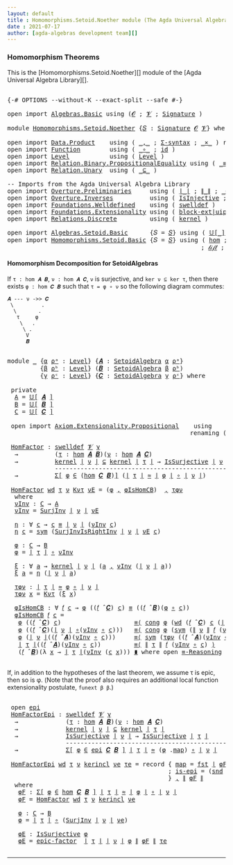 ```yaml
---
layout: default
title : Homomorphisms.Setoid.Noether module (The Agda Universal Algebra Library)
date : 2021-07-17
author: [agda-algebras development team][]
---
```


### Homomorphism Theorems

This is the [Homomorphisms.Setoid.Noether][] module of the [Agda Universal Algebra Library][].

<pre class="Agda">

<a id="305" class="Symbol">{-#</a> <a id="309" class="Keyword">OPTIONS</a> <a id="317" class="Pragma">--without-K</a> <a id="329" class="Pragma">--exact-split</a> <a id="343" class="Pragma">--safe</a> <a id="350" class="Symbol">#-}</a>

<a id="355" class="Keyword">open</a> <a id="360" class="Keyword">import</a> <a id="367" href="Algebras.Basic.html" class="Module">Algebras.Basic</a> <a id="382" class="Keyword">using</a> <a id="388" class="Symbol">(</a><a id="389" href="Algebras.Basic.html#1210" class="Generalizable">𝓞</a> <a id="391" class="Symbol">;</a> <a id="393" href="Algebras.Basic.html#1212" class="Generalizable">𝓥</a> <a id="395" class="Symbol">;</a> <a id="397" href="Algebras.Basic.html#3576" class="Function">Signature</a> <a id="407" class="Symbol">)</a>

<a id="410" class="Keyword">module</a> <a id="417" href="Homomorphisms.Setoid.Noether.html" class="Module">Homomorphisms.Setoid.Noether</a> <a id="446" class="Symbol">{</a><a id="447" href="Homomorphisms.Setoid.Noether.html#447" class="Bound">𝑆</a> <a id="449" class="Symbol">:</a> <a id="451" href="Algebras.Basic.html#3576" class="Function">Signature</a> <a id="461" href="Algebras.Basic.html#1210" class="Generalizable">𝓞</a> <a id="463" href="Algebras.Basic.html#1212" class="Generalizable">𝓥</a><a id="464" class="Symbol">}</a> <a id="466" class="Keyword">where</a>

<a id="473" class="Keyword">open</a> <a id="478" class="Keyword">import</a> <a id="485" href="Data.Product.html" class="Module">Data.Product</a>    <a id="501" class="Keyword">using</a> <a id="507" class="Symbol">(</a> <a id="509" href="Agda.Builtin.Sigma.html#236" class="InductiveConstructor Operator">_,_</a> <a id="513" class="Symbol">;</a> <a id="515" href="Data.Product.html#916" class="Function">Σ-syntax</a> <a id="524" class="Symbol">;</a> <a id="526" href="Data.Product.html#1167" class="Function Operator">_×_</a> <a id="530" class="Symbol">)</a> <a id="532" class="Keyword">renaming</a> <a id="541" class="Symbol">(</a> <a id="543" href="Agda.Builtin.Sigma.html#252" class="Field">proj₁</a> <a id="549" class="Symbol">to</a> <a id="552" class="Field">fst</a> <a id="556" class="Symbol">;</a> <a id="558" href="Agda.Builtin.Sigma.html#264" class="Field">proj₂</a> <a id="564" class="Symbol">to</a> <a id="567" class="Field">snd</a> <a id="571" class="Symbol">)</a>
<a id="573" class="Keyword">open</a> <a id="578" class="Keyword">import</a> <a id="585" href="Function.html" class="Module">Function</a>        <a id="601" class="Keyword">using</a> <a id="607" class="Symbol">(</a> <a id="609" href="Function.Base.html#1031" class="Function Operator">_∘_</a> <a id="613" class="Symbol">;</a> <a id="615" href="Function.Base.html#615" class="Function">id</a> <a id="618" class="Symbol">)</a>
<a id="620" class="Keyword">open</a> <a id="625" class="Keyword">import</a> <a id="632" href="Level.html" class="Module">Level</a>           <a id="648" class="Keyword">using</a> <a id="654" class="Symbol">(</a> <a id="656" href="Agda.Primitive.html#597" class="Postulate">Level</a> <a id="662" class="Symbol">)</a>
<a id="664" class="Keyword">open</a> <a id="669" class="Keyword">import</a> <a id="676" href="Relation.Binary.PropositionalEquality.html" class="Module">Relation.Binary.PropositionalEquality</a> <a id="714" class="Keyword">using</a> <a id="720" class="Symbol">(</a> <a id="722" href="Agda.Builtin.Equality.html#151" class="Datatype Operator">_≡_</a> <a id="726" class="Symbol">;</a> <a id="728" href="Agda.Builtin.Equality.html#208" class="InductiveConstructor">refl</a> <a id="733" class="Symbol">;</a> <a id="735" href="Relation.Binary.PropositionalEquality.Core.html#1684" class="Function">sym</a> <a id="739" class="Symbol">;</a> <a id="741" href="Relation.Binary.PropositionalEquality.Core.html#1130" class="Function">cong</a> <a id="746" class="Symbol">;</a> <a id="748" class="Keyword">module</a> <a id="755" href="Relation.Binary.PropositionalEquality.Core.html#2708" class="Module">≡-Reasoning</a> <a id="767" class="Symbol">)</a>
<a id="769" class="Keyword">open</a> <a id="774" class="Keyword">import</a> <a id="781" href="Relation.Unary.html" class="Module">Relation.Unary</a>  <a id="797" class="Keyword">using</a> <a id="803" class="Symbol">(</a> <a id="805" href="Relation.Unary.html#1742" class="Function Operator">_⊆_</a> <a id="809" class="Symbol">)</a>

<a id="812" class="Comment">-- Imports from the Agda Universal Algebra Library</a>
<a id="863" class="Keyword">open</a> <a id="868" class="Keyword">import</a> <a id="875" href="Overture.Preliminaries.html" class="Module">Overture.Preliminaries</a>     <a id="902" class="Keyword">using</a> <a id="908" class="Symbol">(</a> <a id="910" href="Overture.Preliminaries.html#4155" class="Function Operator">∣_∣</a> <a id="914" class="Symbol">;</a> <a id="916" href="Overture.Preliminaries.html#4193" class="Function Operator">∥_∥</a> <a id="920" class="Symbol">;</a> <a id="922" href="Overture.Preliminaries.html#9422" class="Function Operator">_≈_</a><a id="925" class="Symbol">)</a>
<a id="927" class="Keyword">open</a> <a id="932" class="Keyword">import</a> <a id="939" href="Overture.Inverses.html" class="Module">Overture.Inverses</a>          <a id="966" class="Keyword">using</a> <a id="972" class="Symbol">(</a> <a id="974" href="Overture.Inverses.html#2331" class="Function">IsInjective</a> <a id="986" class="Symbol">;</a> <a id="988" href="Overture.Inverses.html#3206" class="Function">IsSurjective</a> <a id="1001" class="Symbol">;</a> <a id="1003" href="Overture.Inverses.html#3462" class="Function">SurjInv</a> <a id="1011" class="Symbol">)</a>
<a id="1013" class="Keyword">open</a> <a id="1018" class="Keyword">import</a> <a id="1025" href="Foundations.Welldefined.html" class="Module">Foundations.Welldefined</a>    <a id="1052" class="Keyword">using</a> <a id="1058" class="Symbol">(</a> <a id="1060" href="Foundations.Welldefined.html#2817" class="Function">swelldef</a> <a id="1069" class="Symbol">)</a>
<a id="1071" class="Keyword">open</a> <a id="1076" class="Keyword">import</a> <a id="1083" href="Foundations.Extensionality.html" class="Module">Foundations.Extensionality</a> <a id="1110" class="Keyword">using</a> <a id="1116" class="Symbol">(</a> <a id="1118" href="Foundations.Extensionality.html#5826" class="Function">block-ext|uip</a> <a id="1132" class="Symbol">;</a> <a id="1134" href="Foundations.Extensionality.html#4239" class="Function">pred-ext</a> <a id="1143" class="Symbol">;</a> <a id="1145" href="Foundations.Extensionality.html#2562" class="Function">SurjInvIsRightInv</a> <a id="1163" class="Symbol">;</a> <a id="1165" href="Foundations.Extensionality.html#2745" class="Function">epic-factor</a> <a id="1177" class="Symbol">)</a>
<a id="1179" class="Keyword">open</a> <a id="1184" class="Keyword">import</a> <a id="1191" href="Relations.Discrete.html" class="Module">Relations.Discrete</a>         <a id="1218" class="Keyword">using</a> <a id="1224" class="Symbol">(</a> <a id="1226" href="Relations.Discrete.html#3791" class="Function">kernel</a> <a id="1233" class="Symbol">)</a>

<a id="1236" class="Keyword">open</a> <a id="1241" class="Keyword">import</a> <a id="1248" href="Algebras.Setoid.Basic.html" class="Module">Algebras.Setoid.Basic</a>      <a id="1275" class="Symbol">{</a><a id="1276" class="Argument">𝑆</a> <a id="1278" class="Symbol">=</a> <a id="1280" href="Homomorphisms.Setoid.Noether.html#447" class="Bound">𝑆</a><a id="1281" class="Symbol">}</a> <a id="1283" class="Keyword">using</a> <a id="1289" class="Symbol">(</a> <a id="1291" href="Algebras.Setoid.Basic.html#3525" class="Function Operator">𝕌[_]</a> <a id="1296" class="Symbol">;</a> <a id="1298" href="Algebras.Setoid.Basic.html#3113" class="Record">SetoidAlgebra</a> <a id="1312" class="Symbol">;</a> <a id="1314" href="Algebras.Setoid.Basic.html#4158" class="Function Operator">_̂_</a> <a id="1318" class="Symbol">)</a>
<a id="1320" class="Keyword">open</a> <a id="1325" class="Keyword">import</a> <a id="1332" href="Homomorphisms.Setoid.Basic.html" class="Module">Homomorphisms.Setoid.Basic</a> <a id="1359" class="Symbol">{</a><a id="1360" class="Argument">𝑆</a> <a id="1362" class="Symbol">=</a> <a id="1364" href="Homomorphisms.Setoid.Noether.html#447" class="Bound">𝑆</a><a id="1365" class="Symbol">}</a> <a id="1367" class="Keyword">using</a> <a id="1373" class="Symbol">(</a> <a id="1375" href="Homomorphisms.Setoid.Basic.html#2301" class="Function">hom</a> <a id="1379" class="Symbol">;</a> <a id="1381" href="Homomorphisms.Setoid.Basic.html#5342" class="Function">kercon</a> <a id="1388" class="Symbol">;</a> <a id="1390" href="Homomorphisms.Setoid.Basic.html#5549" class="Function Operator">ker[_⇒_]_↾_</a> <a id="1402" class="Symbol">;</a> <a id="1404" href="Homomorphisms.Setoid.Basic.html#3033" class="Function">∘-hom</a> <a id="1410" class="Symbol">;</a> <a id="1412" href="Homomorphisms.Setoid.Basic.html#3163" class="Function">𝒾𝒹</a> <a id="1415" class="Symbol">;</a> <a id="1417" href="Homomorphisms.Setoid.Basic.html#4596" class="Record">epi</a>
                                                     <a id="1474" class="Symbol">;</a> <a id="1476" href="Homomorphisms.Setoid.Basic.html#3256" class="Function">𝓁𝒾𝒻𝓉</a> <a id="1481" class="Symbol">;</a> <a id="1483" href="Homomorphisms.Setoid.Basic.html#3363" class="Function">𝓁ℴ𝓌ℯ𝓇</a> <a id="1489" class="Symbol">;</a> <a id="1491" href="Homomorphisms.Setoid.Basic.html#2156" class="Function">is-homomorphism</a> <a id="1507" class="Symbol">;</a> <a id="1509" href="Homomorphisms.Setoid.Basic.html#2608" class="Function">∘-is-hom</a> <a id="1518" class="Symbol">)</a>
</pre>


#### Homomorphism Decomposition for SetoidAlgebras


If `τ : hom 𝑨 𝑩`, `ν : hom 𝑨 𝑪`, `ν` is surjective, and `ker ν ⊆ ker τ`, then there exists `φ : hom 𝑪 𝑩` such that `τ = φ ∘ ν` so the following diagram commutes:

```
𝑨 --- ν ->> 𝑪
 \         .
  \       .
   τ     φ
    \   .
     \ .
      V
      𝑩
```

<pre class="Agda">

<a id="1857" class="Keyword">module</a> <a id="1864" href="Homomorphisms.Setoid.Noether.html#1864" class="Module">_</a> <a id="1866" class="Symbol">{</a><a id="1867" href="Homomorphisms.Setoid.Noether.html#1867" class="Bound">α</a> <a id="1869" href="Homomorphisms.Setoid.Noether.html#1869" class="Bound">ρᵃ</a> <a id="1872" class="Symbol">:</a> <a id="1874" href="Agda.Primitive.html#597" class="Postulate">Level</a><a id="1879" class="Symbol">}</a> <a id="1881" class="Symbol">{</a><a id="1882" href="Homomorphisms.Setoid.Noether.html#1882" class="Bound">𝑨</a> <a id="1884" class="Symbol">:</a> <a id="1886" href="Algebras.Setoid.Basic.html#3113" class="Record">SetoidAlgebra</a> <a id="1900" href="Homomorphisms.Setoid.Noether.html#1867" class="Bound">α</a> <a id="1902" href="Homomorphisms.Setoid.Noether.html#1869" class="Bound">ρᵃ</a><a id="1904" class="Symbol">}</a>
         <a id="1915" class="Symbol">{</a><a id="1916" href="Homomorphisms.Setoid.Noether.html#1916" class="Bound">β</a> <a id="1918" href="Homomorphisms.Setoid.Noether.html#1918" class="Bound">ρᵇ</a> <a id="1921" class="Symbol">:</a> <a id="1923" href="Agda.Primitive.html#597" class="Postulate">Level</a><a id="1928" class="Symbol">}</a> <a id="1930" class="Symbol">(</a><a id="1931" href="Homomorphisms.Setoid.Noether.html#1931" class="Bound">𝑩</a> <a id="1933" class="Symbol">:</a> <a id="1935" href="Algebras.Setoid.Basic.html#3113" class="Record">SetoidAlgebra</a> <a id="1949" href="Homomorphisms.Setoid.Noether.html#1916" class="Bound">β</a> <a id="1951" href="Homomorphisms.Setoid.Noether.html#1918" class="Bound">ρᵇ</a><a id="1953" class="Symbol">)</a>
         <a id="1964" class="Symbol">{</a><a id="1965" href="Homomorphisms.Setoid.Noether.html#1965" class="Bound">γ</a> <a id="1967" href="Homomorphisms.Setoid.Noether.html#1967" class="Bound">ρᶜ</a> <a id="1970" class="Symbol">:</a> <a id="1972" href="Agda.Primitive.html#597" class="Postulate">Level</a><a id="1977" class="Symbol">}</a> <a id="1979" class="Symbol">{</a><a id="1980" href="Homomorphisms.Setoid.Noether.html#1980" class="Bound">𝑪</a> <a id="1982" class="Symbol">:</a> <a id="1984" href="Algebras.Setoid.Basic.html#3113" class="Record">SetoidAlgebra</a> <a id="1998" href="Homomorphisms.Setoid.Noether.html#1965" class="Bound">γ</a> <a id="2000" href="Homomorphisms.Setoid.Noether.html#1967" class="Bound">ρᶜ</a><a id="2002" class="Symbol">}</a> <a id="2004" class="Keyword">where</a>

 <a id="2012" class="Keyword">private</a>
  <a id="2022" href="Homomorphisms.Setoid.Noether.html#2022" class="Function">A</a> <a id="2024" class="Symbol">=</a> <a id="2026" href="Algebras.Setoid.Basic.html#3525" class="Function Operator">𝕌[</a> <a id="2029" href="Homomorphisms.Setoid.Noether.html#1882" class="Bound">𝑨</a> <a id="2031" href="Algebras.Setoid.Basic.html#3525" class="Function Operator">]</a>
  <a id="2035" href="Homomorphisms.Setoid.Noether.html#2035" class="Function">B</a> <a id="2037" class="Symbol">=</a> <a id="2039" href="Algebras.Setoid.Basic.html#3525" class="Function Operator">𝕌[</a> <a id="2042" href="Homomorphisms.Setoid.Noether.html#1931" class="Bound">𝑩</a> <a id="2044" href="Algebras.Setoid.Basic.html#3525" class="Function Operator">]</a>
  <a id="2048" href="Homomorphisms.Setoid.Noether.html#2048" class="Function">C</a> <a id="2050" class="Symbol">=</a> <a id="2052" href="Algebras.Setoid.Basic.html#3525" class="Function Operator">𝕌[</a> <a id="2055" href="Homomorphisms.Setoid.Noether.html#1980" class="Bound">𝑪</a> <a id="2057" href="Algebras.Setoid.Basic.html#3525" class="Function Operator">]</a>

 <a id="2061" class="Keyword">open</a> <a id="2066" class="Keyword">import</a> <a id="2073" href="Axiom.Extensionality.Propositional.html" class="Module">Axiom.Extensionality.Propositional</a>    <a id="2111" class="Keyword">using</a>    <a id="2120" class="Symbol">()</a>
                                                  <a id="2173" class="Keyword">renaming</a> <a id="2182" class="Symbol">(</a><a id="2183" href="Axiom.Extensionality.Propositional.html#741" class="Function">Extensionality</a> <a id="2198" class="Symbol">to</a> <a id="2201" class="Function">funext</a><a id="2207" class="Symbol">)</a>

 <a id="2211" href="Homomorphisms.Setoid.Noether.html#2211" class="Function">HomFactor</a> <a id="2221" class="Symbol">:</a> <a id="2223" href="Foundations.Welldefined.html#2817" class="Function">swelldef</a> <a id="2232" href="Homomorphisms.Setoid.Noether.html#463" class="Bound">𝓥</a> <a id="2234" href="Homomorphisms.Setoid.Noether.html#1965" class="Bound">γ</a>
  <a id="2238" class="Symbol">→</a>          <a id="2249" class="Symbol">(</a><a id="2250" href="Homomorphisms.Setoid.Noether.html#2250" class="Bound">τ</a> <a id="2252" class="Symbol">:</a> <a id="2254" href="Homomorphisms.Setoid.Basic.html#2301" class="Function">hom</a> <a id="2258" href="Homomorphisms.Setoid.Noether.html#1882" class="Bound">𝑨</a> <a id="2260" href="Homomorphisms.Setoid.Noether.html#1931" class="Bound">𝑩</a><a id="2261" class="Symbol">)(</a><a id="2263" href="Homomorphisms.Setoid.Noether.html#2263" class="Bound">ν</a> <a id="2265" class="Symbol">:</a> <a id="2267" href="Homomorphisms.Setoid.Basic.html#2301" class="Function">hom</a> <a id="2271" href="Homomorphisms.Setoid.Noether.html#1882" class="Bound">𝑨</a> <a id="2273" href="Homomorphisms.Setoid.Noether.html#1980" class="Bound">𝑪</a><a id="2274" class="Symbol">)</a>
  <a id="2278" class="Symbol">→</a>          <a id="2289" href="Relations.Discrete.html#3791" class="Function">kernel</a> <a id="2296" href="Overture.Preliminaries.html#4155" class="Function Operator">∣</a> <a id="2298" href="Homomorphisms.Setoid.Noether.html#2263" class="Bound">ν</a> <a id="2300" href="Overture.Preliminaries.html#4155" class="Function Operator">∣</a> <a id="2302" href="Relation.Unary.html#1742" class="Function Operator">⊆</a> <a id="2304" href="Relations.Discrete.html#3791" class="Function">kernel</a> <a id="2311" href="Overture.Preliminaries.html#4155" class="Function Operator">∣</a> <a id="2313" href="Homomorphisms.Setoid.Noether.html#2250" class="Bound">τ</a> <a id="2315" href="Overture.Preliminaries.html#4155" class="Function Operator">∣</a> <a id="2317" class="Symbol">→</a> <a id="2319" href="Overture.Inverses.html#3206" class="Function">IsSurjective</a> <a id="2332" href="Overture.Preliminaries.html#4155" class="Function Operator">∣</a> <a id="2334" href="Homomorphisms.Setoid.Noether.html#2263" class="Bound">ν</a> <a id="2336" href="Overture.Preliminaries.html#4155" class="Function Operator">∣</a>
             <a id="2351" class="Comment">--------------------------------------------------</a>
  <a id="2404" class="Symbol">→</a>          <a id="2415" href="Data.Product.html#916" class="Function">Σ[</a> <a id="2418" href="Homomorphisms.Setoid.Noether.html#2418" class="Bound">φ</a> <a id="2420" href="Data.Product.html#916" class="Function">∈</a> <a id="2422" class="Symbol">(</a><a id="2423" href="Homomorphisms.Setoid.Basic.html#2301" class="Function">hom</a> <a id="2427" href="Homomorphisms.Setoid.Noether.html#1980" class="Bound">𝑪</a> <a id="2429" href="Homomorphisms.Setoid.Noether.html#1931" class="Bound">𝑩</a><a id="2430" class="Symbol">)</a><a id="2431" href="Data.Product.html#916" class="Function">]</a> <a id="2433" class="Symbol">(</a><a id="2434" href="Overture.Preliminaries.html#4155" class="Function Operator">∣</a> <a id="2436" href="Homomorphisms.Setoid.Noether.html#2250" class="Bound">τ</a> <a id="2438" href="Overture.Preliminaries.html#4155" class="Function Operator">∣</a> <a id="2440" href="Overture.Preliminaries.html#9422" class="Function Operator">≈</a> <a id="2442" href="Overture.Preliminaries.html#4155" class="Function Operator">∣</a> <a id="2444" href="Homomorphisms.Setoid.Noether.html#2418" class="Bound">φ</a> <a id="2446" href="Overture.Preliminaries.html#4155" class="Function Operator">∣</a> <a id="2448" href="Function.Base.html#1031" class="Function Operator">∘</a> <a id="2450" href="Overture.Preliminaries.html#4155" class="Function Operator">∣</a> <a id="2452" href="Homomorphisms.Setoid.Noether.html#2263" class="Bound">ν</a> <a id="2454" href="Overture.Preliminaries.html#4155" class="Function Operator">∣</a><a id="2455" class="Symbol">)</a>

 <a id="2459" href="Homomorphisms.Setoid.Noether.html#2211" class="Function">HomFactor</a> <a id="2469" href="Homomorphisms.Setoid.Noether.html#2469" class="Bound">wd</a> <a id="2472" href="Homomorphisms.Setoid.Noether.html#2472" class="Bound">τ</a> <a id="2474" href="Homomorphisms.Setoid.Noether.html#2474" class="Bound">ν</a> <a id="2476" href="Homomorphisms.Setoid.Noether.html#2476" class="Bound">Kντ</a> <a id="2480" href="Homomorphisms.Setoid.Noether.html#2480" class="Bound">νE</a> <a id="2483" class="Symbol">=</a> <a id="2485" class="Symbol">(</a><a id="2486" href="Homomorphisms.Setoid.Noether.html#2634" class="Function">φ</a> <a id="2488" href="Agda.Builtin.Sigma.html#236" class="InductiveConstructor Operator">,</a> <a id="2490" href="Homomorphisms.Setoid.Noether.html#2780" class="Function">φIsHomCB</a><a id="2498" class="Symbol">)</a>  <a id="2501" href="Agda.Builtin.Sigma.html#236" class="InductiveConstructor Operator">,</a> <a id="2503" href="Homomorphisms.Setoid.Noether.html#2733" class="Function">τφν</a>
  <a id="2509" class="Keyword">where</a>
  <a id="2517" href="Homomorphisms.Setoid.Noether.html#2517" class="Function">νInv</a> <a id="2522" class="Symbol">:</a> <a id="2524" href="Homomorphisms.Setoid.Noether.html#2048" class="Function">C</a> <a id="2526" class="Symbol">→</a> <a id="2528" href="Homomorphisms.Setoid.Noether.html#2022" class="Function">A</a>
  <a id="2532" href="Homomorphisms.Setoid.Noether.html#2517" class="Function">νInv</a> <a id="2537" class="Symbol">=</a> <a id="2539" href="Overture.Inverses.html#3462" class="Function">SurjInv</a> <a id="2547" href="Overture.Preliminaries.html#4155" class="Function Operator">∣</a> <a id="2549" href="Homomorphisms.Setoid.Noether.html#2474" class="Bound">ν</a> <a id="2551" href="Overture.Preliminaries.html#4155" class="Function Operator">∣</a> <a id="2553" href="Homomorphisms.Setoid.Noether.html#2480" class="Bound">νE</a>

  <a id="2559" href="Homomorphisms.Setoid.Noether.html#2559" class="Function">η</a> <a id="2561" class="Symbol">:</a> <a id="2563" class="Symbol">∀</a> <a id="2565" href="Homomorphisms.Setoid.Noether.html#2565" class="Bound">c</a> <a id="2567" class="Symbol">→</a> <a id="2569" href="Homomorphisms.Setoid.Noether.html#2565" class="Bound">c</a> <a id="2571" href="Agda.Builtin.Equality.html#151" class="Datatype Operator">≡</a> <a id="2573" href="Overture.Preliminaries.html#4155" class="Function Operator">∣</a> <a id="2575" href="Homomorphisms.Setoid.Noether.html#2474" class="Bound">ν</a> <a id="2577" href="Overture.Preliminaries.html#4155" class="Function Operator">∣</a> <a id="2579" class="Symbol">(</a><a id="2580" href="Homomorphisms.Setoid.Noether.html#2517" class="Function">νInv</a> <a id="2585" href="Homomorphisms.Setoid.Noether.html#2565" class="Bound">c</a><a id="2586" class="Symbol">)</a>
  <a id="2590" href="Homomorphisms.Setoid.Noether.html#2559" class="Function">η</a> <a id="2592" href="Homomorphisms.Setoid.Noether.html#2592" class="Bound">c</a> <a id="2594" class="Symbol">=</a> <a id="2596" href="Relation.Binary.PropositionalEquality.Core.html#1684" class="Function">sym</a> <a id="2600" class="Symbol">(</a><a id="2601" href="Foundations.Extensionality.html#2562" class="Function">SurjInvIsRightInv</a> <a id="2619" href="Overture.Preliminaries.html#4155" class="Function Operator">∣</a> <a id="2621" href="Homomorphisms.Setoid.Noether.html#2474" class="Bound">ν</a> <a id="2623" href="Overture.Preliminaries.html#4155" class="Function Operator">∣</a> <a id="2625" href="Homomorphisms.Setoid.Noether.html#2480" class="Bound">νE</a> <a id="2628" href="Homomorphisms.Setoid.Noether.html#2592" class="Bound">c</a><a id="2629" class="Symbol">)</a>

  <a id="2634" href="Homomorphisms.Setoid.Noether.html#2634" class="Function">φ</a> <a id="2636" class="Symbol">:</a> <a id="2638" href="Homomorphisms.Setoid.Noether.html#2048" class="Function">C</a> <a id="2640" class="Symbol">→</a> <a id="2642" href="Homomorphisms.Setoid.Noether.html#2035" class="Function">B</a>
  <a id="2646" href="Homomorphisms.Setoid.Noether.html#2634" class="Function">φ</a> <a id="2648" class="Symbol">=</a> <a id="2650" href="Overture.Preliminaries.html#4155" class="Function Operator">∣</a> <a id="2652" href="Homomorphisms.Setoid.Noether.html#2472" class="Bound">τ</a> <a id="2654" href="Overture.Preliminaries.html#4155" class="Function Operator">∣</a> <a id="2656" href="Function.Base.html#1031" class="Function Operator">∘</a> <a id="2658" href="Homomorphisms.Setoid.Noether.html#2517" class="Function">νInv</a>

  <a id="2666" href="Homomorphisms.Setoid.Noether.html#2666" class="Function">ξ</a> <a id="2668" class="Symbol">:</a> <a id="2670" class="Symbol">∀</a> <a id="2672" href="Homomorphisms.Setoid.Noether.html#2672" class="Bound">a</a> <a id="2674" class="Symbol">→</a> <a id="2676" href="Relations.Discrete.html#3791" class="Function">kernel</a> <a id="2683" href="Overture.Preliminaries.html#4155" class="Function Operator">∣</a> <a id="2685" href="Homomorphisms.Setoid.Noether.html#2474" class="Bound">ν</a> <a id="2687" href="Overture.Preliminaries.html#4155" class="Function Operator">∣</a> <a id="2689" class="Symbol">(</a><a id="2690" href="Homomorphisms.Setoid.Noether.html#2672" class="Bound">a</a> <a id="2692" href="Agda.Builtin.Sigma.html#236" class="InductiveConstructor Operator">,</a> <a id="2694" href="Homomorphisms.Setoid.Noether.html#2517" class="Function">νInv</a> <a id="2699" class="Symbol">(</a><a id="2700" href="Overture.Preliminaries.html#4155" class="Function Operator">∣</a> <a id="2702" href="Homomorphisms.Setoid.Noether.html#2474" class="Bound">ν</a> <a id="2704" href="Overture.Preliminaries.html#4155" class="Function Operator">∣</a> <a id="2706" href="Homomorphisms.Setoid.Noether.html#2672" class="Bound">a</a><a id="2707" class="Symbol">))</a>
  <a id="2712" href="Homomorphisms.Setoid.Noether.html#2666" class="Function">ξ</a> <a id="2714" href="Homomorphisms.Setoid.Noether.html#2714" class="Bound">a</a> <a id="2716" class="Symbol">=</a> <a id="2718" href="Homomorphisms.Setoid.Noether.html#2559" class="Function">η</a> <a id="2720" class="Symbol">(</a><a id="2721" href="Overture.Preliminaries.html#4155" class="Function Operator">∣</a> <a id="2723" href="Homomorphisms.Setoid.Noether.html#2474" class="Bound">ν</a> <a id="2725" href="Overture.Preliminaries.html#4155" class="Function Operator">∣</a> <a id="2727" href="Homomorphisms.Setoid.Noether.html#2714" class="Bound">a</a><a id="2728" class="Symbol">)</a>

  <a id="2733" href="Homomorphisms.Setoid.Noether.html#2733" class="Function">τφν</a> <a id="2737" class="Symbol">:</a> <a id="2739" href="Overture.Preliminaries.html#4155" class="Function Operator">∣</a> <a id="2741" href="Homomorphisms.Setoid.Noether.html#2472" class="Bound">τ</a> <a id="2743" href="Overture.Preliminaries.html#4155" class="Function Operator">∣</a> <a id="2745" href="Overture.Preliminaries.html#9422" class="Function Operator">≈</a> <a id="2747" href="Homomorphisms.Setoid.Noether.html#2634" class="Function">φ</a> <a id="2749" href="Function.Base.html#1031" class="Function Operator">∘</a> <a id="2751" href="Overture.Preliminaries.html#4155" class="Function Operator">∣</a> <a id="2753" href="Homomorphisms.Setoid.Noether.html#2474" class="Bound">ν</a> <a id="2755" href="Overture.Preliminaries.html#4155" class="Function Operator">∣</a>
  <a id="2759" href="Homomorphisms.Setoid.Noether.html#2733" class="Function">τφν</a> <a id="2763" href="Homomorphisms.Setoid.Noether.html#2763" class="Bound">x</a> <a id="2765" class="Symbol">=</a> <a id="2767" href="Homomorphisms.Setoid.Noether.html#2476" class="Bound">Kντ</a> <a id="2771" class="Symbol">(</a><a id="2772" href="Homomorphisms.Setoid.Noether.html#2666" class="Function">ξ</a> <a id="2774" href="Homomorphisms.Setoid.Noether.html#2763" class="Bound">x</a><a id="2775" class="Symbol">)</a>

  <a id="2780" href="Homomorphisms.Setoid.Noether.html#2780" class="Function">φIsHomCB</a> <a id="2789" class="Symbol">:</a> <a id="2791" class="Symbol">∀</a> <a id="2793" href="Homomorphisms.Setoid.Noether.html#2793" class="Bound">𝑓</a> <a id="2795" href="Homomorphisms.Setoid.Noether.html#2795" class="Bound">c</a> <a id="2797" class="Symbol">→</a> <a id="2799" href="Homomorphisms.Setoid.Noether.html#2634" class="Function">φ</a> <a id="2801" class="Symbol">((</a><a id="2803" href="Homomorphisms.Setoid.Noether.html#2793" class="Bound">𝑓</a> <a id="2805" href="Algebras.Setoid.Basic.html#4158" class="Function Operator">̂</a> <a id="2807" href="Homomorphisms.Setoid.Noether.html#1980" class="Bound">𝑪</a><a id="2808" class="Symbol">)</a> <a id="2810" href="Homomorphisms.Setoid.Noether.html#2795" class="Bound">c</a><a id="2811" class="Symbol">)</a> <a id="2813" href="Agda.Builtin.Equality.html#151" class="Datatype Operator">≡</a> <a id="2815" class="Symbol">((</a><a id="2817" href="Homomorphisms.Setoid.Noether.html#2793" class="Bound">𝑓</a> <a id="2819" href="Algebras.Setoid.Basic.html#4158" class="Function Operator">̂</a> <a id="2821" href="Homomorphisms.Setoid.Noether.html#1931" class="Bound">𝑩</a><a id="2822" class="Symbol">)(</a><a id="2824" href="Homomorphisms.Setoid.Noether.html#2634" class="Function">φ</a> <a id="2826" href="Function.Base.html#1031" class="Function Operator">∘</a> <a id="2828" href="Homomorphisms.Setoid.Noether.html#2795" class="Bound">c</a><a id="2829" class="Symbol">))</a>
  <a id="2834" href="Homomorphisms.Setoid.Noether.html#2780" class="Function">φIsHomCB</a> <a id="2843" href="Homomorphisms.Setoid.Noether.html#2843" class="Bound">𝑓</a> <a id="2845" href="Homomorphisms.Setoid.Noether.html#2845" class="Bound">c</a> <a id="2847" class="Symbol">=</a>
   <a id="2852" href="Homomorphisms.Setoid.Noether.html#2634" class="Function">φ</a> <a id="2854" class="Symbol">((</a><a id="2856" href="Homomorphisms.Setoid.Noether.html#2843" class="Bound">𝑓</a> <a id="2858" href="Algebras.Setoid.Basic.html#4158" class="Function Operator">̂</a> <a id="2860" href="Homomorphisms.Setoid.Noether.html#1980" class="Bound">𝑪</a><a id="2861" class="Symbol">)</a> <a id="2863" href="Homomorphisms.Setoid.Noether.html#2845" class="Bound">c</a><a id="2864" class="Symbol">)</a>                    <a id="2885" href="Relation.Binary.PropositionalEquality.Core.html#2923" class="Function">≡⟨</a> <a id="2888" href="Relation.Binary.PropositionalEquality.Core.html#1130" class="Function">cong</a> <a id="2893" href="Homomorphisms.Setoid.Noether.html#2634" class="Function">φ</a> <a id="2895" class="Symbol">(</a><a id="2896" href="Homomorphisms.Setoid.Noether.html#2469" class="Bound">wd</a> <a id="2899" class="Symbol">(</a><a id="2900" href="Homomorphisms.Setoid.Noether.html#2843" class="Bound">𝑓</a> <a id="2902" href="Algebras.Setoid.Basic.html#4158" class="Function Operator">̂</a> <a id="2904" href="Homomorphisms.Setoid.Noether.html#1980" class="Bound">𝑪</a><a id="2905" class="Symbol">)</a> <a id="2907" href="Homomorphisms.Setoid.Noether.html#2845" class="Bound">c</a> <a id="2909" class="Symbol">(</a><a id="2910" href="Overture.Preliminaries.html#4155" class="Function Operator">∣</a> <a id="2912" href="Homomorphisms.Setoid.Noether.html#2474" class="Bound">ν</a> <a id="2914" href="Overture.Preliminaries.html#4155" class="Function Operator">∣</a> <a id="2916" href="Function.Base.html#1031" class="Function Operator">∘</a> <a id="2918" class="Symbol">(</a><a id="2919" href="Homomorphisms.Setoid.Noether.html#2517" class="Function">νInv</a> <a id="2924" href="Function.Base.html#1031" class="Function Operator">∘</a> <a id="2926" href="Homomorphisms.Setoid.Noether.html#2845" class="Bound">c</a><a id="2927" class="Symbol">))</a> <a id="2930" class="Symbol">λ</a> <a id="2932" href="Homomorphisms.Setoid.Noether.html#2932" class="Bound">i</a> <a id="2934" class="Symbol">→</a> <a id="2936" href="Homomorphisms.Setoid.Noether.html#2559" class="Function">η</a> <a id="2938" class="Symbol">((</a><a id="2940" href="Homomorphisms.Setoid.Noether.html#2845" class="Bound">c</a> <a id="2942" href="Homomorphisms.Setoid.Noether.html#2932" class="Bound">i</a><a id="2943" class="Symbol">)))</a><a id="2946" href="Relation.Binary.PropositionalEquality.Core.html#2923" class="Function">⟩</a>
   <a id="2951" href="Homomorphisms.Setoid.Noether.html#2634" class="Function">φ</a> <a id="2953" class="Symbol">((</a><a id="2955" href="Homomorphisms.Setoid.Noether.html#2843" class="Bound">𝑓</a> <a id="2957" href="Algebras.Setoid.Basic.html#4158" class="Function Operator">̂</a> <a id="2959" href="Homomorphisms.Setoid.Noether.html#1980" class="Bound">𝑪</a><a id="2960" class="Symbol">)(</a><a id="2962" href="Overture.Preliminaries.html#4155" class="Function Operator">∣</a> <a id="2964" href="Homomorphisms.Setoid.Noether.html#2474" class="Bound">ν</a> <a id="2966" href="Overture.Preliminaries.html#4155" class="Function Operator">∣</a> <a id="2968" href="Function.Base.html#1031" class="Function Operator">∘</a><a id="2969" class="Symbol">(</a><a id="2970" href="Homomorphisms.Setoid.Noether.html#2517" class="Function">νInv</a> <a id="2975" href="Function.Base.html#1031" class="Function Operator">∘</a> <a id="2977" href="Homomorphisms.Setoid.Noether.html#2845" class="Bound">c</a><a id="2978" class="Symbol">)))</a>   <a id="2984" href="Relation.Binary.PropositionalEquality.Core.html#2923" class="Function">≡⟨</a> <a id="2987" href="Relation.Binary.PropositionalEquality.Core.html#1130" class="Function">cong</a> <a id="2992" href="Homomorphisms.Setoid.Noether.html#2634" class="Function">φ</a> <a id="2994" class="Symbol">(</a><a id="2995" href="Relation.Binary.PropositionalEquality.Core.html#1684" class="Function">sym</a> <a id="2999" class="Symbol">(</a><a id="3000" href="Overture.Preliminaries.html#4193" class="Function Operator">∥</a> <a id="3002" href="Homomorphisms.Setoid.Noether.html#2474" class="Bound">ν</a> <a id="3004" href="Overture.Preliminaries.html#4193" class="Function Operator">∥</a> <a id="3006" href="Homomorphisms.Setoid.Noether.html#2843" class="Bound">𝑓</a> <a id="3008" class="Symbol">(</a><a id="3009" href="Homomorphisms.Setoid.Noether.html#2517" class="Function">νInv</a> <a id="3014" href="Function.Base.html#1031" class="Function Operator">∘</a> <a id="3016" href="Homomorphisms.Setoid.Noether.html#2845" class="Bound">c</a><a id="3017" class="Symbol">)))</a> <a id="3021" href="Relation.Binary.PropositionalEquality.Core.html#2923" class="Function">⟩</a>
   <a id="3026" href="Homomorphisms.Setoid.Noether.html#2634" class="Function">φ</a> <a id="3028" class="Symbol">(</a><a id="3029" href="Overture.Preliminaries.html#4155" class="Function Operator">∣</a> <a id="3031" href="Homomorphisms.Setoid.Noether.html#2474" class="Bound">ν</a> <a id="3033" href="Overture.Preliminaries.html#4155" class="Function Operator">∣</a><a id="3034" class="Symbol">((</a><a id="3036" href="Homomorphisms.Setoid.Noether.html#2843" class="Bound">𝑓</a> <a id="3038" href="Algebras.Setoid.Basic.html#4158" class="Function Operator">̂</a> <a id="3040" href="Homomorphisms.Setoid.Noether.html#1882" class="Bound">𝑨</a><a id="3041" class="Symbol">)(</a><a id="3043" href="Homomorphisms.Setoid.Noether.html#2517" class="Function">νInv</a> <a id="3048" href="Function.Base.html#1031" class="Function Operator">∘</a> <a id="3050" href="Homomorphisms.Setoid.Noether.html#2845" class="Bound">c</a><a id="3051" class="Symbol">)))</a>     <a id="3059" href="Relation.Binary.PropositionalEquality.Core.html#2923" class="Function">≡⟨</a> <a id="3062" href="Relation.Binary.PropositionalEquality.Core.html#1684" class="Function">sym</a> <a id="3066" class="Symbol">(</a><a id="3067" href="Homomorphisms.Setoid.Noether.html#2733" class="Function">τφν</a> <a id="3071" class="Symbol">((</a><a id="3073" href="Homomorphisms.Setoid.Noether.html#2843" class="Bound">𝑓</a> <a id="3075" href="Algebras.Setoid.Basic.html#4158" class="Function Operator">̂</a> <a id="3077" href="Homomorphisms.Setoid.Noether.html#1882" class="Bound">𝑨</a><a id="3078" class="Symbol">)(</a><a id="3080" href="Homomorphisms.Setoid.Noether.html#2517" class="Function">νInv</a> <a id="3085" href="Function.Base.html#1031" class="Function Operator">∘</a> <a id="3087" href="Homomorphisms.Setoid.Noether.html#2845" class="Bound">c</a><a id="3088" class="Symbol">)))</a> <a id="3092" href="Relation.Binary.PropositionalEquality.Core.html#2923" class="Function">⟩</a>
   <a id="3097" href="Overture.Preliminaries.html#4155" class="Function Operator">∣</a> <a id="3099" href="Homomorphisms.Setoid.Noether.html#2472" class="Bound">τ</a> <a id="3101" href="Overture.Preliminaries.html#4155" class="Function Operator">∣</a><a id="3102" class="Symbol">((</a><a id="3104" href="Homomorphisms.Setoid.Noether.html#2843" class="Bound">𝑓</a> <a id="3106" href="Algebras.Setoid.Basic.html#4158" class="Function Operator">̂</a> <a id="3108" href="Homomorphisms.Setoid.Noether.html#1882" class="Bound">𝑨</a><a id="3109" class="Symbol">)(</a><a id="3111" href="Homomorphisms.Setoid.Noether.html#2517" class="Function">νInv</a> <a id="3116" href="Function.Base.html#1031" class="Function Operator">∘</a> <a id="3118" href="Homomorphisms.Setoid.Noether.html#2845" class="Bound">c</a><a id="3119" class="Symbol">))</a>         <a id="3130" href="Relation.Binary.PropositionalEquality.Core.html#2923" class="Function">≡⟨</a> <a id="3133" href="Overture.Preliminaries.html#4193" class="Function Operator">∥</a> <a id="3135" href="Homomorphisms.Setoid.Noether.html#2472" class="Bound">τ</a> <a id="3137" href="Overture.Preliminaries.html#4193" class="Function Operator">∥</a> <a id="3139" href="Homomorphisms.Setoid.Noether.html#2843" class="Bound">𝑓</a> <a id="3141" class="Symbol">(</a><a id="3142" href="Homomorphisms.Setoid.Noether.html#2517" class="Function">νInv</a> <a id="3147" href="Function.Base.html#1031" class="Function Operator">∘</a> <a id="3149" href="Homomorphisms.Setoid.Noether.html#2845" class="Bound">c</a><a id="3150" class="Symbol">)</a> <a id="3152" href="Relation.Binary.PropositionalEquality.Core.html#2923" class="Function">⟩</a>
   <a id="3157" class="Symbol">(</a><a id="3158" href="Homomorphisms.Setoid.Noether.html#2843" class="Bound">𝑓</a> <a id="3160" href="Algebras.Setoid.Basic.html#4158" class="Function Operator">̂</a> <a id="3162" href="Homomorphisms.Setoid.Noether.html#1931" class="Bound">𝑩</a><a id="3163" class="Symbol">)(λ</a> <a id="3167" href="Homomorphisms.Setoid.Noether.html#3167" class="Bound">x</a> <a id="3169" class="Symbol">→</a> <a id="3171" href="Overture.Preliminaries.html#4155" class="Function Operator">∣</a> <a id="3173" href="Homomorphisms.Setoid.Noether.html#2472" class="Bound">τ</a> <a id="3175" href="Overture.Preliminaries.html#4155" class="Function Operator">∣</a><a id="3176" class="Symbol">(</a><a id="3177" href="Homomorphisms.Setoid.Noether.html#2517" class="Function">νInv</a> <a id="3182" class="Symbol">(</a><a id="3183" href="Homomorphisms.Setoid.Noether.html#2845" class="Bound">c</a> <a id="3185" href="Homomorphisms.Setoid.Noether.html#3167" class="Bound">x</a><a id="3186" class="Symbol">)))</a> <a id="3190" href="Relation.Binary.PropositionalEquality.Core.html#3105" class="Function Operator">∎</a> <a id="3192" class="Keyword">where</a> <a id="3198" class="Keyword">open</a> <a id="3203" href="Relation.Binary.PropositionalEquality.Core.html#2708" class="Module">≡-Reasoning</a>

</pre>

If, in addition to the hypotheses of the last theorem, we assume τ is epic, then so is φ. (Note that the proof also requires an additional local function extensionality postulate, `funext β β`.)

<pre class="Agda">

 <a id="3439" class="Keyword">open</a> <a id="3444" href="Homomorphisms.Setoid.Basic.html#4596" class="Module">epi</a>
 <a id="3449" href="Homomorphisms.Setoid.Noether.html#3449" class="Function">HomFactorEpi</a> <a id="3462" class="Symbol">:</a> <a id="3464" href="Foundations.Welldefined.html#2817" class="Function">swelldef</a> <a id="3473" href="Homomorphisms.Setoid.Noether.html#463" class="Bound">𝓥</a> <a id="3475" href="Homomorphisms.Setoid.Noether.html#1965" class="Bound">γ</a>
  <a id="3479" class="Symbol">→</a>             <a id="3493" class="Symbol">(</a><a id="3494" href="Homomorphisms.Setoid.Noether.html#3494" class="Bound">τ</a> <a id="3496" class="Symbol">:</a> <a id="3498" href="Homomorphisms.Setoid.Basic.html#2301" class="Function">hom</a> <a id="3502" href="Homomorphisms.Setoid.Noether.html#1882" class="Bound">𝑨</a> <a id="3504" href="Homomorphisms.Setoid.Noether.html#1931" class="Bound">𝑩</a><a id="3505" class="Symbol">)(</a><a id="3507" href="Homomorphisms.Setoid.Noether.html#3507" class="Bound">ν</a> <a id="3509" class="Symbol">:</a> <a id="3511" href="Homomorphisms.Setoid.Basic.html#2301" class="Function">hom</a> <a id="3515" href="Homomorphisms.Setoid.Noether.html#1882" class="Bound">𝑨</a> <a id="3517" href="Homomorphisms.Setoid.Noether.html#1980" class="Bound">𝑪</a><a id="3518" class="Symbol">)</a>
  <a id="3522" class="Symbol">→</a>             <a id="3536" href="Relations.Discrete.html#3791" class="Function">kernel</a> <a id="3543" href="Overture.Preliminaries.html#4155" class="Function Operator">∣</a> <a id="3545" href="Homomorphisms.Setoid.Noether.html#3507" class="Bound">ν</a> <a id="3547" href="Overture.Preliminaries.html#4155" class="Function Operator">∣</a> <a id="3549" href="Relation.Unary.html#1742" class="Function Operator">⊆</a> <a id="3551" href="Relations.Discrete.html#3791" class="Function">kernel</a> <a id="3558" href="Overture.Preliminaries.html#4155" class="Function Operator">∣</a> <a id="3560" href="Homomorphisms.Setoid.Noether.html#3494" class="Bound">τ</a> <a id="3562" href="Overture.Preliminaries.html#4155" class="Function Operator">∣</a>
  <a id="3566" class="Symbol">→</a>             <a id="3580" href="Overture.Inverses.html#3206" class="Function">IsSurjective</a> <a id="3593" href="Overture.Preliminaries.html#4155" class="Function Operator">∣</a> <a id="3595" href="Homomorphisms.Setoid.Noether.html#3507" class="Bound">ν</a> <a id="3597" href="Overture.Preliminaries.html#4155" class="Function Operator">∣</a> <a id="3599" class="Symbol">→</a> <a id="3601" href="Overture.Inverses.html#3206" class="Function">IsSurjective</a> <a id="3614" href="Overture.Preliminaries.html#4155" class="Function Operator">∣</a> <a id="3616" href="Homomorphisms.Setoid.Noether.html#3494" class="Bound">τ</a> <a id="3618" href="Overture.Preliminaries.html#4155" class="Function Operator">∣</a>
                <a id="3636" class="Comment">---------------------------------------------</a>
  <a id="3684" class="Symbol">→</a>             <a id="3698" href="Data.Product.html#916" class="Function">Σ[</a> <a id="3701" href="Homomorphisms.Setoid.Noether.html#3701" class="Bound">φ</a> <a id="3703" href="Data.Product.html#916" class="Function">∈</a> <a id="3705" href="Homomorphisms.Setoid.Basic.html#4596" class="Record">epi</a> <a id="3709" href="Homomorphisms.Setoid.Noether.html#1980" class="Bound">𝑪</a> <a id="3711" href="Homomorphisms.Setoid.Noether.html#1931" class="Bound">𝑩</a> <a id="3713" href="Data.Product.html#916" class="Function">]</a> <a id="3715" href="Overture.Preliminaries.html#4155" class="Function Operator">∣</a> <a id="3717" href="Homomorphisms.Setoid.Noether.html#3494" class="Bound">τ</a> <a id="3719" href="Overture.Preliminaries.html#4155" class="Function Operator">∣</a> <a id="3721" href="Overture.Preliminaries.html#9422" class="Function Operator">≈</a> <a id="3723" class="Symbol">(</a><a id="3724" href="Homomorphisms.Setoid.Noether.html#3701" class="Bound">φ</a> <a id="3726" class="Symbol">.</a><a id="3727" href="Homomorphisms.Setoid.Basic.html#4699" class="Field">map</a><a id="3730" class="Symbol">)</a> <a id="3732" href="Function.Base.html#1031" class="Function Operator">∘</a> <a id="3734" href="Overture.Preliminaries.html#4155" class="Function Operator">∣</a> <a id="3736" href="Homomorphisms.Setoid.Noether.html#3507" class="Bound">ν</a> <a id="3738" href="Overture.Preliminaries.html#4155" class="Function Operator">∣</a>

 <a id="3742" href="Homomorphisms.Setoid.Noether.html#3449" class="Function">HomFactorEpi</a> <a id="3755" href="Homomorphisms.Setoid.Noether.html#3755" class="Bound">wd</a> <a id="3758" href="Homomorphisms.Setoid.Noether.html#3758" class="Bound">τ</a> <a id="3760" href="Homomorphisms.Setoid.Noether.html#3760" class="Bound">ν</a> <a id="3762" href="Homomorphisms.Setoid.Noether.html#3762" class="Bound">kerincl</a> <a id="3770" href="Homomorphisms.Setoid.Noether.html#3770" class="Bound">νe</a> <a id="3773" href="Homomorphisms.Setoid.Noether.html#3773" class="Bound">τe</a> <a id="3776" class="Symbol">=</a> <a id="3778" class="Keyword">record</a> <a id="3785" class="Symbol">{</a> <a id="3787" href="Homomorphisms.Setoid.Basic.html#4699" class="Field">map</a> <a id="3791" class="Symbol">=</a> <a id="3793" href="Homomorphisms.Setoid.Noether.html#552" class="Field">fst</a> <a id="3797" href="Overture.Preliminaries.html#4155" class="Function Operator">∣</a> <a id="3799" href="Homomorphisms.Setoid.Noether.html#3943" class="Function">φF</a> <a id="3802" href="Overture.Preliminaries.html#4155" class="Function Operator">∣</a>
                                            <a id="3848" class="Symbol">;</a> <a id="3850" href="Homomorphisms.Setoid.Basic.html#4723" class="Field">is-epi</a> <a id="3857" class="Symbol">=</a> <a id="3859" class="Symbol">(</a><a id="3860" href="Homomorphisms.Setoid.Noether.html#567" class="Field">snd</a> <a id="3864" href="Overture.Preliminaries.html#4155" class="Function Operator">∣</a> <a id="3866" href="Homomorphisms.Setoid.Noether.html#3943" class="Function">φF</a> <a id="3869" href="Overture.Preliminaries.html#4155" class="Function Operator">∣</a><a id="3870" class="Symbol">)</a> <a id="3872" href="Agda.Builtin.Sigma.html#236" class="InductiveConstructor Operator">,</a> <a id="3874" href="Homomorphisms.Setoid.Noether.html#4075" class="Function">φE</a>
                                            <a id="3921" class="Symbol">}</a> <a id="3923" href="Agda.Builtin.Sigma.html#236" class="InductiveConstructor Operator">,</a> <a id="3925" href="Overture.Preliminaries.html#4193" class="Function Operator">∥</a> <a id="3927" href="Homomorphisms.Setoid.Noether.html#3943" class="Function">φF</a> <a id="3930" href="Overture.Preliminaries.html#4193" class="Function Operator">∥</a>
  <a id="3934" class="Keyword">where</a>
   <a id="3943" href="Homomorphisms.Setoid.Noether.html#3943" class="Function">φF</a> <a id="3946" class="Symbol">:</a> <a id="3948" href="Data.Product.html#916" class="Function">Σ[</a> <a id="3951" href="Homomorphisms.Setoid.Noether.html#3951" class="Bound">φ</a> <a id="3953" href="Data.Product.html#916" class="Function">∈</a> <a id="3955" href="Homomorphisms.Setoid.Basic.html#2301" class="Function">hom</a> <a id="3959" href="Homomorphisms.Setoid.Noether.html#1980" class="Bound">𝑪</a> <a id="3961" href="Homomorphisms.Setoid.Noether.html#1931" class="Bound">𝑩</a> <a id="3963" href="Data.Product.html#916" class="Function">]</a> <a id="3965" href="Overture.Preliminaries.html#4155" class="Function Operator">∣</a> <a id="3967" href="Homomorphisms.Setoid.Noether.html#3758" class="Bound">τ</a> <a id="3969" href="Overture.Preliminaries.html#4155" class="Function Operator">∣</a> <a id="3971" href="Overture.Preliminaries.html#9422" class="Function Operator">≈</a> <a id="3973" href="Overture.Preliminaries.html#4155" class="Function Operator">∣</a> <a id="3975" href="Homomorphisms.Setoid.Noether.html#3951" class="Bound">φ</a> <a id="3977" href="Overture.Preliminaries.html#4155" class="Function Operator">∣</a> <a id="3979" href="Function.Base.html#1031" class="Function Operator">∘</a> <a id="3981" href="Overture.Preliminaries.html#4155" class="Function Operator">∣</a> <a id="3983" href="Homomorphisms.Setoid.Noether.html#3760" class="Bound">ν</a> <a id="3985" href="Overture.Preliminaries.html#4155" class="Function Operator">∣</a>
   <a id="3990" href="Homomorphisms.Setoid.Noether.html#3943" class="Function">φF</a> <a id="3993" class="Symbol">=</a> <a id="3995" href="Homomorphisms.Setoid.Noether.html#2211" class="Function">HomFactor</a> <a id="4005" href="Homomorphisms.Setoid.Noether.html#3755" class="Bound">wd</a> <a id="4008" href="Homomorphisms.Setoid.Noether.html#3758" class="Bound">τ</a> <a id="4010" href="Homomorphisms.Setoid.Noether.html#3760" class="Bound">ν</a> <a id="4012" href="Homomorphisms.Setoid.Noether.html#3762" class="Bound">kerincl</a> <a id="4020" href="Homomorphisms.Setoid.Noether.html#3770" class="Bound">νe</a>

   <a id="4027" href="Homomorphisms.Setoid.Noether.html#4027" class="Function">φ</a> <a id="4029" class="Symbol">:</a> <a id="4031" href="Homomorphisms.Setoid.Noether.html#2048" class="Function">C</a> <a id="4033" class="Symbol">→</a> <a id="4035" href="Homomorphisms.Setoid.Noether.html#2035" class="Function">B</a>
   <a id="4040" href="Homomorphisms.Setoid.Noether.html#4027" class="Function">φ</a> <a id="4042" class="Symbol">=</a> <a id="4044" href="Overture.Preliminaries.html#4155" class="Function Operator">∣</a> <a id="4046" href="Homomorphisms.Setoid.Noether.html#3758" class="Bound">τ</a> <a id="4048" href="Overture.Preliminaries.html#4155" class="Function Operator">∣</a> <a id="4050" href="Function.Base.html#1031" class="Function Operator">∘</a> <a id="4052" class="Symbol">(</a><a id="4053" href="Overture.Inverses.html#3462" class="Function">SurjInv</a> <a id="4061" href="Overture.Preliminaries.html#4155" class="Function Operator">∣</a> <a id="4063" href="Homomorphisms.Setoid.Noether.html#3760" class="Bound">ν</a> <a id="4065" href="Overture.Preliminaries.html#4155" class="Function Operator">∣</a> <a id="4067" href="Homomorphisms.Setoid.Noether.html#3770" class="Bound">νe</a><a id="4069" class="Symbol">)</a>

   <a id="4075" href="Homomorphisms.Setoid.Noether.html#4075" class="Function">φE</a> <a id="4078" class="Symbol">:</a> <a id="4080" href="Overture.Inverses.html#3206" class="Function">IsSurjective</a> <a id="4093" href="Homomorphisms.Setoid.Noether.html#4027" class="Function">φ</a>
   <a id="4098" href="Homomorphisms.Setoid.Noether.html#4075" class="Function">φE</a> <a id="4101" class="Symbol">=</a> <a id="4103" href="Foundations.Extensionality.html#2745" class="Function">epic-factor</a>  <a id="4116" href="Overture.Preliminaries.html#4155" class="Function Operator">∣</a> <a id="4118" href="Homomorphisms.Setoid.Noether.html#3758" class="Bound">τ</a> <a id="4120" href="Overture.Preliminaries.html#4155" class="Function Operator">∣</a> <a id="4122" href="Overture.Preliminaries.html#4155" class="Function Operator">∣</a> <a id="4124" href="Homomorphisms.Setoid.Noether.html#3760" class="Bound">ν</a> <a id="4126" href="Overture.Preliminaries.html#4155" class="Function Operator">∣</a> <a id="4128" href="Homomorphisms.Setoid.Noether.html#4027" class="Function">φ</a> <a id="4130" href="Overture.Preliminaries.html#4193" class="Function Operator">∥</a> <a id="4132" href="Homomorphisms.Setoid.Noether.html#3943" class="Function">φF</a> <a id="4135" href="Overture.Preliminaries.html#4193" class="Function Operator">∥</a> <a id="4137" href="Homomorphisms.Setoid.Noether.html#3773" class="Bound">τe</a>

</pre>

--------------------------------

[agda-algebras development team]: https://github.com/ualib/agda-algebras#the-agda-algebras-development-team
